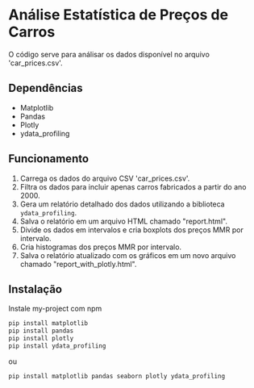# Análise Estatística de Preços de Carros

O código serve para análisar os dados disponível no arquivo 'car_prices.csv'. 

## Dependências
- Matplotlib
- Pandas
- Plotly
- ydata_profiling

## Funcionamento
1. Carrega os dados do arquivo CSV 'car_prices.csv'.
2. Filtra os dados para incluir apenas carros fabricados a partir do ano 2000.
3. Gera um relatório detalhado dos dados utilizando a biblioteca `ydata_profiling`.
4. Salva o relatório em um arquivo HTML chamado "report.html".
5. Divide os dados em intervalos e cria boxplots dos preços MMR por intervalo.
6. Cria histogramas dos preços MMR por intervalo.
7. Salva o relatório atualizado com os gráficos em um novo arquivo chamado "report_with_plotly.html".



## Instalação

Instale my-project com npm

```bash
pip install matplotlib 
pip install pandas 
pip install plotly 
pip install ydata_profiling
```
ou
```bash
pip install matplotlib pandas seaborn plotly ydata_profiling
```
    
